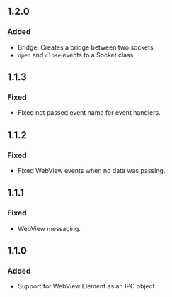 ## 1.2.0

### Added

* Bridge. Creates a bridge between two sockets.
* ``open`` and ``close`` events to a Socket class.

## 1.1.3

### Fixed

* Fixed not passed event name for event handlers.

## 1.1.2

### Fixed

* Fixed WebView events when no data was passing.

## 1.1.1

### Fixed

* WebView messaging.


## 1.1.0

### Added

* Support for WebView Element as an IPC object.
